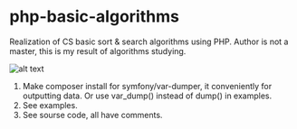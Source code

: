 # php-basic-algorithms
Realization of CS basic sort &amp; search algorithms using PHP. Author is not a master, this is my result of algorithms studying.

![alt text](https://snag.gy/9sXkh2.jpg)

1. Make composer install for symfony/var-dumper, it conveniently for outputting data. Or use var_dump() instead of dump() in examples.
2. See examples.
3. See sourse code, all have comments. 
